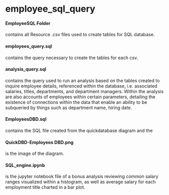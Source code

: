 # employee_sql_query



<h4>EmployeeSQL Folder</h4> contains all Resource .csv files used to create tables for SQL database.
<h4>employees_query.sql</h4> contains the query necessary to create the tables for each csv.
<h4>analysis_query.sql</h4> contains the query used to run an analysis based on the tables created 
to inquire employee details, referenced within the database, i.e. associated salaries, titles, 
departments, and department managers. 
Within the analysis are also accounts of employees within certain parameters, detailing the 
existence of connections within the data that enable an ability to be subqueried by things such as 
department name, hiring date. 
<h4>EmployeesDBD.sql</h4> contains the SQL file created from the quickdatabase diagram and the 
<h4>QuickDBD-Employees DBD.png</h4> is the image of the diagram.
<h4>SQL_engine.ipynb</h4> is the jupyter notebook file of a bonus analysis reviewing common salary 
ranges visualized within a histogram, as well as average salary for each employment title charted 
in a bar plot.


